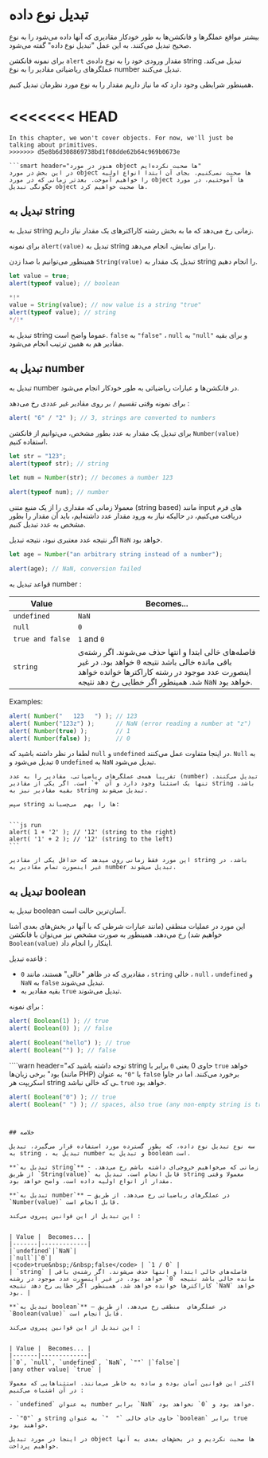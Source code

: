 # تبدیل نوع داده 

بیشتر مواقع عملگرها و فانکشن‌ها به طور خودکار مقادیری که آنها داده می‌شود را به نوع صحیح تبدیل می‌کنند. به این عمل "تبدیل نوع داده" گفته می‌شود.

برای نمونه فانکشن `alert` مقدار ورودی خود را به نوع داده‌ی string تبدیل می‌کند. عملگرهای ریاضیاتی مقادیر را به نوع number تبدیل می‌کنند.

همینطور شرایطی وجود دارد که ما نیاز داریم مقدار را به نوع مورد نظرمان تبدیل کنیم.

<<<<<<< HEAD
=======
```smart header="Not talking about objects yet"
In this chapter, we won't cover objects. For now, we'll just be talking about primitives.
>>>>>>> d5e8b6d308869738bd1f08dde62b64c969b0673e

```smart header="هنوز در مورد object ها صحبت نکرده‌ایم"
در این بخش در مورد object ها صحبت نمی‌کنیم. بجای آن ابتدا انواع اولیه را خواهیم آموخت. بعدتر زمانی که در مورد object ها آموختیم، در مورد چگونگی تبدیل object ها صحبت خواهیم کرد.
```

## تبدیل به string

تبدیل به string زمانی رخ می‌دهد که ما به بخش رشته کاراکترهای یک مقدار نیاز داریم.

برای نمونه `alert(value)` تبدیل به string را برای نمایش، انجام می‌دهد.

همینطور می‌توانیم با صدا زدن `String(value)` تبدیل یک مقدار به string را انجام دهیم.


```js run
let value = true;
alert(typeof value); // boolean

*!*
value = String(value); // now value is a string "true"
alert(typeof value); // string
*/!*
```

تبدیل به string عموما واضح است. `false` به `"false"` ، `null` به `"null"` و برای بقیه مقادیر هم به همین ترتیب انجام می‌شود.

## تبدیل به number

تبدیل به number در فانکشن‌ها و عبارات ریاضیاتی به طور خودکار انجام می‌شود.

برای نمونه وقتی تقسیم `/` بر روی مقادیر غیر عددی رخ می‌دهد :


```js run
alert( "6" / "2" ); // 3, strings are converted to numbers
```

برای تبدیل یک مقدار به عدد بطور مشخص، می‌توانیم از فانکشن `Number(value)` استفاده کنیم.

```js run
let str = "123";
alert(typeof str); // string

let num = Number(str); // becomes a number 123

alert(typeof num); // number
```

معمولا زمانی که مقداری را از یک منبع متنی (string based) مانند input های فرم دریافت می‌کنیم، در حالیکه نیاز به ورود مقدار عدد داشته‌ایم، باید آن مقدار را بطور مشخص به عدد تبدیل کنیم.

اگر نتیجه عدد معتبری نبود، نتیجه تبدیل `NaN` خواهد بود.


```js run
let age = Number("an arbitrary string instead of a number");

alert(age); // NaN, conversion failed
```

قواعد تبدیل به number :

| Value |  Becomes... |
|-------|-------------|
|`undefined`|`NaN`|
|`null`|`0`|
|<code>true&nbsp;and&nbsp;false</code> | `1` and `0` |
| `string` | فاصله‌های خالی ابتدا و انتها حذف می‌شوند. اگر رشته‌ی باقی مانده خالی باشد نتیجه `0` خواهد بود. در غیر اینصورت عدد موجود در رشته کاراکترها خوانده خواهد شد. همینطور اگر خطایی رخ دهد نتیجه `NaN` خواهد بود. |

Examples:

```js run
alert( Number("   123   ") ); // 123
alert( Number("123z") );      // NaN (error reading a number at "z")
alert( Number(true) );        // 1
alert( Number(false) );       // 0
```

لطفا در نظر داشته باشید که `null` و `undefined` در اینجا متفاوت عمل می‌کنند. `Null` به `0` تبدیل می‌شود و `undefined` به `NaN` تبدیل می‌شود.

````smart header="عملگر '+' رشته‌ها را بهم می‌چسباند"
تقریبا همه‌ی عملگرهای ریاضیاتی، مقادیر را به عدد (number) تبدیل می‌کنند. تنها یک استثنا وجود دارد و آن `+` است. اگر یکی از مقادیر string باشد، بقیه مقادیر نیز به string تبدیل می‌شوند.

سپس string ها را بهم  می‌چسباند:


```js run
alert( 1 + '2' ); // '12' (string to the right)
alert( '1' + 2 ); // '12' (string to the left)
```

این مورد فقط زمانی روی میدهد که حداقل یکی از مقادیر string باشد، در غیر اینصورت تمام مقادیر به number تبدیل می‌شوند.
````

## تبدیل به boolean

تبدیل به boolean آسان‌ترین حالت است.

این مورد در عملیات منطقی (مانند عبارات شرطی که با آنها در بخش‌های بعدی آشنا خواهیم شد) رخ می‌دهد. همینطور به صورت مشخص نیز می‌توان با فانکشن `Boolean(value)` اینکار را انجام داد.

قاعده تبدیل :

- مقادیری که در ظاهر "خالی" هستند، مانند `0` ، `string` خالی ، `null` ، `undefined` و `NaN` به `false` تبدیل می‌شوند.
- بقیه مقادیر به `true` تبدیل می‌شوند.

برای نمونه :


```js run
alert( Boolean(1) ); // true
alert( Boolean(0) ); // false

alert( Boolean("hello") ); // true
alert( Boolean("") ); // false
```

````warn header="توجه داشته باشید که string حاوی 0 یعنی `0` برابر با `true` خواهد بود"
برخی زبان‌ها (مانند PHP) با `"0"` به عنوان `false` برخورد می‌کنند. اما در جاوا اسکریپت هر string ـی که خالی نباشد `true` خواهد بود.
```js run
alert( Boolean("0") ); // true
alert( Boolean(" ") ); // spaces, also true (any non-empty string is true)
```
````


## خلاصه

سه نوع تبدیل نوع داده، که بطور گسترده مورد استفاده قرار می‌گیرد، تبدیل به string ، تبدیل به number و تبدیل به boolean است.

**`تبدیل به string`** - زمانی که می‌خواهیم خروجی‌ای داشته باشم رخ می‌دهد. از طریق `String(value)` قابل انجام است. تبدیل به string معمولا وقتی مقدار از انواع اولیه داده است، واضح خواهد بود.

**`تبدیل به number`** – در عملگرهای ریاضیاتی رخ می‌دهد. از طریق `Number(value)` قابل انجام است.

این تبدیل از این قوانین پیروی می‌کند :


| Value |  Becomes... |
|-------|-------------|
|`undefined`|`NaN`|
|`null`|`0`|
|<code>true&nbsp;/&nbsp;false</code> | `1 / 0` |
| `string` | فاصله‌های خالی ابتدا و انتها حذف می‌شوند. اگر رشته‌ی باقی مانده خالی باشد نتیجه `0` خواهد بود. در غیر اینصورت عدد موجود در رشته کاراکترها خوانده خواهد شد. همینطور اگر خطایی رخ دهد نتیجه `NaN` خواهد بود. |

**`تبدیل به boolean`** – در عملگرهای  منطقی رخ می‌دهد. از طریق `Boolean(value)` قابل انجام است.

این تبدیل از این قوانین پیروی می‌کند :


| Value |  Becomes... |
|-------|-------------|
|`0`, `null`, `undefined`, `NaN`, `""` |`false`|
|any other value| `true` |

اکثر این قوانین آسان بوده و ساده به خاطر می‌مانند. استثناهایی که معمولا در آن اشتباه می‌کنیم :

- `undefined` به عنوان number برابر `NaN` خواهد بود و `0` نخواهد بود.

- `"0"` و string حاوی جای خالی `"  "` به عنوان `boolean` برابر true خواهند بود.

در اینجا در مورد تبدیل object ها صحبت نکردیم و در بخش‌های بعدی به آنها خواهیم پرداخت. 

